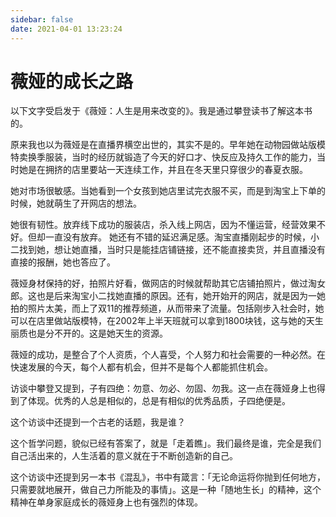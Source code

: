 ```yaml
---
sidebar: false
date: 2021-04-01 13:23:24
---
```

# 薇娅的成长之路

以下文字受启发于《薇娅：人生是用来改变的》。我是通过攀登读书了解这本书的。

原来我也以为薇娅是在直播界横空出世的，其实不是的。早年她在动物园做站版模特卖换季服装，当时的经历就锻造了今天的好口才、快反应及持久工作的能力，当时她是在拥挤的店里要站一天连续工作，并且在冬天里只穿很少的春夏衣服。

她对市场很敏感。当她看到一个女孩到她店里试完衣服不买，而是到淘宝上下单的时候，她就萌生了开网店的想法。

她很有韧性。放弃线下成功的服装店，杀入线上网店，因为不懂运营，经营效果不好。但却一直没有放弃。
她还有不错的延迟满足感。淘宝直播刚起步的时候，小二找到她，想让她直播，当时只是能挂店铺链接，还不能直接卖货，并且直播没有直接的报酬，她也答应了。

薇娅身材保持的好，拍照片好看，做网店的时候就帮助其它店铺拍照片，做过淘女郎。这也是后来淘宝小二找她直播的原因。还有，她开始开的网店，就是因为一她拍的照片太美，而上了双11的推荐频道，从而带来了流量。包括刚步入社会时，她可以在店里做站版模特，在2002年上半天班就可以拿到1800块钱，这与她的天生丽质也是分不开的。这是她天生的资源。

薇娅的成功，是整合了个人资质，个人喜受，个人努力和社会需要的一种必然。在快速发展的今天，每个人都有机会，但并不是每个人都能抓住机会。

访谈中攀登又提到，子有四绝：勿意、勿必、勿固、勿我。这一点在薇娅身上也得到了体现。优秀的人总是相似的，总是有相似的优秀品质，子四绝便是。

这个访谈中还提到一个古老的话题，我是谁？

这个哲学问题，貌似已经有答案了，就是「走着瞧」。我们最终是谁，完全是我们自己活出来的，人生活着的意义就在于不断创造新的自己。

这个访谈中还提到另一本书《混乱》，书中有箴言：「无论命运将你抛到任何地方，只需要就地展开，做自己力所能及的事情」。这是一种「随地生长」的精神，这个精神在单身家庭成长的薇娅身上也有强烈的体现。